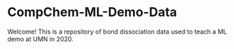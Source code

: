 # CompChem-ML-Demo-Data

Welcome! This is a repository of bond dissociation data used to teach a ML demo at UMN in 2020.
